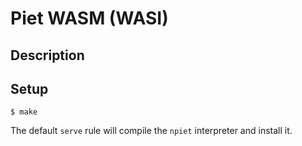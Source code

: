 # Piet WASM (WASI)

## Description

## Setup

```
$ make
```

The default `serve` rule will compile the `npiet` interpreter and install it.
